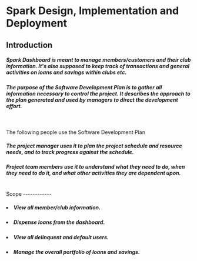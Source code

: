 <h1 style="align: center">Spark Design, Implementation and Deployment</h1>

Introduction
------------

<h5>Spark Dashboard is meant to manage members/customers and their club information. It's also supposed to keep track of transactions and general activities on loans and savings within clubs etc.</h5>

<h5>The purpose of the <i>Software Development Plan</i> is to gather all information necessary to control the project. It describes the approach to the plan generated and used by managers to direct the development effort.</h5>
<br/>

<p>The following people use the Software Development Plan</p>

<h5>The <strong>project manager</strong> uses it to plan the project schedule and resource needs, and to track progress against the schedule. </h5>
<h5><strong>Project team members</strong> use it to understand what they need to do, when they need to do it, and what other activities they are dependent upon. </h5>

<br/>
Scope
------------
<h5><li>View all member/club information.</li></h5>

<h5><li>Dispense loans from the dashboard.</li></h5>

<h5><li>View all delinquent and default users.</li></h5>

<h5><li>Manage the overall portfolio of loans and savings.</li></h5>




